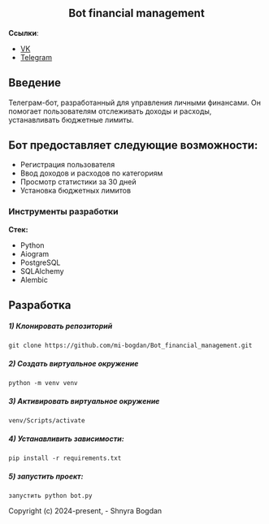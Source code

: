 <h2 align="center">Bot financial management</h2>

**Ссылки**:
- [VK](https://vk.com/id404101172)
- [Telegram](https://t.me/bogdan_shnyra)

## Введение
Телеграм-бот, разработанный для управления личными финансами. Он помогает пользователям отслеживать доходы и расходы, устанавливать бюджетные лимиты.

## Бот предоставляет следующие возможности:
- Регистрация пользователя
- Ввод доходов и расходов по категориям
- Просмотр статистики за  30 дней
- Установка бюджетных лимитов
  
### Инструменты разработки

**Стек:**
- Python 
- Aiogram
- PostgreSQL
- SQLAlchemy
- Alembic

## Разработка

##### 1) Клонировать репозиторий

    git clone https://github.com/mi-bogdan/Bot_financial_management.git

##### 2) Создать виртуальное окружение

    python -m venv venv
    
##### 3) Активировать виртуальное окружение

    venv/Scripts/activate       

##### 4) Устанавливить зависимости:

    pip install -r requirements.txt

##### 5) запустить проект:

    запустить python bot.py



Copyright (c) 2024-present, - Shnyra Bogdan